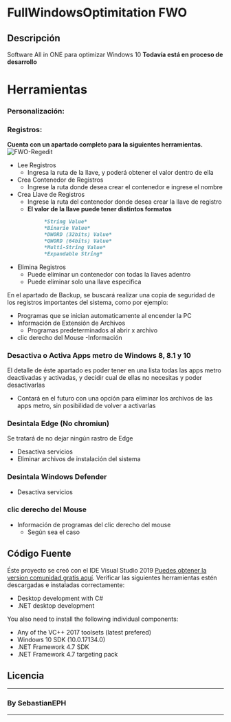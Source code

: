 # FullWindowsOptimitation FWO
<!-- Botones -->

<!-- Descripción -->
## Descripción

Software All in ONE para optimizar Windows 10
 **Todavía está en proceso de desarrollo**
<!-- Herramientas -->
# Herramientas
 ### Personalización:
 ### Registros:
 **Cuenta con un apartado completo para la siguientes herramientas.**
![FWO-Regedit](https://i.imgur.com/VxvRqCN.png)
- Lee Registros
    - Ingresa la ruta de la llave, y poderá obtener el valor dentro de ella
- Crea Contenedor de Registros
    - Ingrese la ruta donde desea crear el contenedor e ingrese el nombre
- Crea Llave de Registros
    - Ingrese la ruta del contenedor donde desea crear la llave de registro
    - **El valor de la llave puede tener distintos formatos**
```md
            *String Value*
            *Binarie Value*
            *DWORD (32bits) Value*
            *QWORD (64bits) Value*
            *Multi-String Value*
            *Expandable String* 
```    
- Elimina Registros
    - Puede eliminar un contenedor con todas la llaves adentro
    - Puede eliminar solo una llave especifica

En el apartado de Backup, se buscará realizar una copia de seguridad de los registros importantes del sistema, como por ejemplo:
- Programas que se inician automaticamente al encender la PC
- Información de Extensión de Archivos
    - Programas predeterminados al abrir x archivo
- clic derecho del Mouse
    -Información 
 ### Desactiva o Activa Apps metro de Windows 8, 8.1 y 10
 El detalle de éste apartado es poder tener en una lista todas las apps metro deactivadas y activadas, y decidir cual de ellas no necesitas y poder desactivarlas
 - Contará en el futuro con una opción para eliminar los archivos de las apps metro, sin posibilidad de volver a activarlas
 ### Desintala Edge (No chromiun)
 Se tratará de no dejar ningún rastro de Edge
- Desactiva servicios
- Eliminar archivos de instalación del sistema
 ### Desintala Windows Defender
- Desactiva servicios
 ### clic derecho del Mouse
- Información de programas del clic derecho del mouse
    - Según sea el caso
<!--  -->
<!--  -->
<!--  -->
<!--  -->
<!--  -->
<!--  -->
<!--  -->
<!--  -->
<!--  -->
<!--  -->
<!--  -->
<!-- Información de codificación -->
## Código Fuente
Éste proyecto se creó con el IDE Visual Studio 2019 [Puedes obtener la version comunidad gratis aquí](https://www.visualstudio.com/vs/community/).
Verificar las siguientes herramientas estén descargadas e instaladas correctamente:

- Desktop development with C#
- .NET desktop development

You also need to install the following individual components:

- Any of the VC++ 2017 toolsets (latest prefered)
- Windows 10 SDK (10.0.17134.0)
- .NET Framework 4.7 SDK
- .NET Framework 4.7 targeting pack


<!-- Licencia -->
## Licencia

<!-- Creador  -->
---
### By SebastianEPH
---
